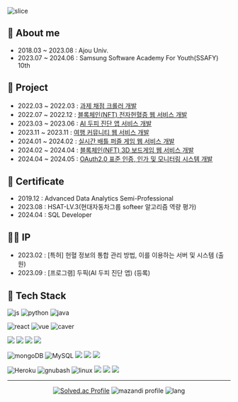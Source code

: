 ![slice](https://capsule-render.vercel.app/api?type=slice&color=auto&height=200&text=Hi,there&fontAlign=70&rotate=13&fontAlignY=25&desc=I'm%20Juyeori.&descAlign=70.&descAlignY=44)

<div>
  
  ## 👋 About me
  * 2018.03 ~ 2023.08 : Ajou Univ.
  * 2023.07 ~ 2024.06 : Samsung Software Academy For Youth(SSAFY) 10th

  ## 🌱 Project
  * 2022.03 ~ 2022.03 : [과제 채점 크롤러 개발](https://github.com/Juyeori/bbSelenium)
  * 2022.07 ~ 2022.12 : [블록체인(NFT) 전자헌혈증 웹 서비스 개발](https://github.com/Juyeori/paran_bloodchain) 
  * 2023.03 ~ 2023.06 : [AI 두피 진단 앱 서비스 개발](https://github.com/Juyeori/DoPic) 
  * 2023.11 ~ 2023.11 : [여행 커뮤니티 웹 서비스 개발](https://github.com/Juyeori/JYTRIP) 
  * 2024.01 ~ 2024.02 : [실시간 배틀 퍼즐 게임 웹 서비스 개발](https://github.com/PuzzlePop/PuzzlePop-BE) 
  * 2024.02 ~ 2024.04 : [블록체인(NFT) 3D 보드게임 웹 서비스 개발](https://github.com/Sea-of-Secrets/sos) 
  * 2024.04 ~ 2024.05 : [OAuth2.0 표준 인증, 인가 및 모니터링 시스템 개발](https://github.com/Juyeori/SSAFYOAuth) 

  ## 📗 Certificate
  * 2019.12 : Advanced Data Analytics Semi-Professional
  * 2023.08 : HSAT-LV.3(현대자동차그룹 softeer 알고리즘 역량 평가)
  * 2024.04 : SQL Developer

  ## 👨‍💼 IP
  * 2023.02 : [특허] 헌혈 정보의 통합 관리 방법, 이를 이용하는 서버 및 시스템 (출원)
  * 2023.09 : [프로그램] 두픽(AI 두피 진단 앱) (등록)

<!--
  <div align='center'>
    
  ## How to contact me
  
  email : [![Gmail Badge](https://img.shields.io/badge/Gmail-D14836?style=flat&logo=Gmail&logoColor=white)](mailto:dlwndus0728@ajou.ac.kr) <br/>
  blog : [![Blog](https://img.shields.io/badge/Tech%20Blog-555263?style=flat&logoColor=white)](http://juyeori.github.io/)

  </div>
  -->
  <div>

  ## 🚀 Tech Stack
    
  ![js](https://img.shields.io/badge/JavaScript-F7DF1E?style=flat&logo=JavaScript&logoColor=white)
  ![python](https://img.shields.io/badge/Python-3776AB?style=flat&logo=Python&logoColor=white)
  ![java](https://img.shields.io/badge/java-E34F26?style=flat&logo=java&logoColor=white)

  ![react](https://img.shields.io/badge/React-61DAFB?style=flat&logo=React&logoColor=white)
  ![vue](https://img.shields.io/badge/vuedotjs-4FC08D?style=flat&logo=vuedotjs&logoColor=#4FC08D)
  ![caver](https://img.shields.io/badge/Caver.js-000111?style=flat-square)

  <img src="https://img.shields.io/badge/Node.js-5FA04E?style=for-the-badge&logo=Node.js&logoColor=white">
  <img src="https://img.shields.io/badge/Express-000000?style=for-the-badge&logo=Express&logoColor=white">
  <img src="https://img.shields.io/badge/Spring-6DB33F?style=for-the-badge&logo=Spring&logoColor=white">
  <img src="https://img.shields.io/badge/Spring Boot-6DB33F?style=for-the-badge&logo=Spring Boot&logoColor=white">

  ![mongoDB](https://img.shields.io/badge/MongoDB-47A248?style=flat&logo=mongodb&logoColor=white)
  ![MySQL](https://img.shields.io/badge/MySQL-4479A1?style=flat&logo=MySQL&logoColor=white)
  <img src="https://img.shields.io/badge/Elasticsearch-005571?style=for-the-badge&logo=Elasticsearch&logoColor=white">
  <img src="https://img.shields.io/badge/PostgreSQL-4169E1?style=for-the-badge&logo=PostgreSQL&logoColor=white">
  <img src="https://img.shields.io/badge/Redis-FF4438?style=for-the-badge&logo=Redis&logoColor=white">

  ![Heroku](https://img.shields.io/badge/Heroku-430098?style=flat&logo=Heroku&logoColor=white)
  ![gnubash](https://img.shields.io/badge/shell-4EAA25?style=flat&logo=gnubash&logoColor=white)
  ![linux](https://img.shields.io/badge/linux-FCC624?style=flat&logo=linux&logoColor=white)
  <img src="https://img.shields.io/badge/Amazon AWS-232F3E?style=for-the-badge&logo=AWS&logoColor=white">
  <img src="https://img.shields.io/badge/Docker-2496ED?style=for-the-badge&logo=Docker&logoColor=white">
  <img src="https://img.shields.io/badge/Jenkins-D24939?style=for-the-badge&logo=Jenkins&logoColor=white">
  </div>
  
  
  
 </div>

---

<div align='center'>
  
  [![Solved.ac Profile](http://mazassumnida.wtf/api/v2/generate_badge?boj=dlwndus0728)](https://solved.ac/profile/dlwndus0728)
  ![mazandi profile](http://mazandi.herokuapp.com/api?handle=dlwndus0728&theme=cold)
  ![lang](https://github-readme-stats.vercel.app/api/top-langs/?username=Juyeori&layout=compact&theme=radical)
  
</div>
